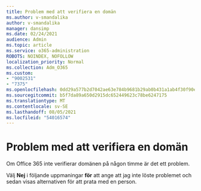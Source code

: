 ```yaml
---
title: Problem med att verifiera en domän
ms.author: v-smandalika
author: v-smandalika
manager: dansimp
ms.date: 02/24/2021
audience: Admin
ms.topic: article
ms.service: o365-administration
ROBOTS: NOINDEX, NOFOLLOW
localization_priority: Normal
ms.collection: Adm_O365
ms.custom:
- "9002531"
- "7375"
ms.openlocfilehash: 0dd29a577b2d7042ae63e784b9681b29ab0b431a1ab4f30f90e49aaa03c7c0ed
ms.sourcegitcommit: b5f7da89a650d2915dc652449623c78be6247175
ms.translationtype: MT
ms.contentlocale: sv-SE
ms.lasthandoff: 08/05/2021
ms.locfileid: "54016574"
---
```

# <a name="problem-verifying-a-domain"></a>Problem med att verifiera en domän

Om Office 365 inte verifierar domänen på någon timme är det ett problem.

Välj **Nej** i följande uppmaningar **för** att ange att jag inte löste problemet och sedan visas alternativen för att prata med en person.
